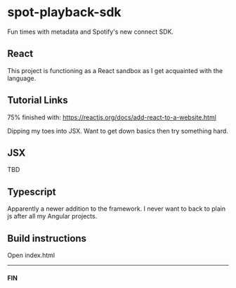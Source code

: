 # spot-playback-sdk
Fun times with metadata and Spotify's new connect SDK.

## React
This project is functioning as a React sandbox as I get acquainted with the language.

## Tutorial Links
75% finished with:
https://reactjs.org/docs/add-react-to-a-website.html

Dipping my toes into JSX. Want to get down basics then try something hard.

## JSX
TBD

## Typescript
Apparently a newer addition to the framework. I never want to back to plain js after all my Angular projects.


## Build instructions
Open index.html

---

#### FIN
